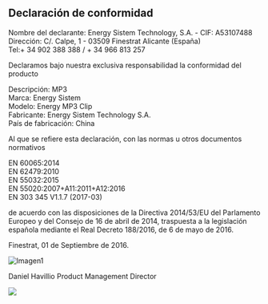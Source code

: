 ## Declaración de conformidad

Nombre del declarante: Energy Sistem Technology, S.A. - CIF: A53107488<br/>
Dirección: C/. Calpe, 1 - 03509 Finestrat Alicante (España)<br/>
Tel:+ 34 902 388 388  / + 34 966 813 257<br/>

Declaramos bajo nuestra exclusiva responsabilidad la conformidad del producto

Descripción: MP3 <br/>
Marca: Energy Sistem <br/>
Modelo: Energy MP3 Clip  <br/>
Fabricante: Energy Sistem Technology S.A. <br/>
País de fabricación: China <br/>

Al que se refiere esta declaración, con las normas u otros documentos normativos

EN 60065:2014<br/>
EN 62479:2010 <br/>
EN 55032:2015<br/>
EN 55020:2007+A11:2011+A12:2016<br/>
EN 303 345 V1.1.7 (2017-03)<br/>

de acuerdo con las disposiciones de la Directiva 2014/53/EU del Parlamento Europeo y del Consejo de 16 de abril de 2014, traspuesta a la legislación española mediante el Real Decreto 188/2016, de 6 de mayo de 2016.

Finestrat, 01 de Septiembre de 2016.

![Imagen1](http://static.energysistem.com/images/manuals/42178/574c726744d98.jpg)

Daniel Havillio
Product Management Director

![](http://static.energysistem.com/images/manuals/39052/54887c2a4f567.jpg)
